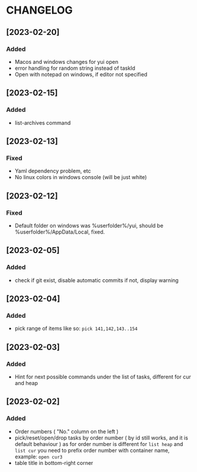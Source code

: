 # CHANGELOG

## [2023-02-20]
### Added
 - Macos and windows changes for yui open
 - error handling for random string instead of taskId
 - Open with notepad on windows, if editor not specified

## [2023-02-15]
### Added
 - list-archives command

## [2023-02-13]
### Fixed
 - Yaml dependency problem, etc
 - No linux colors in windows console (will be just white)

## [2023-02-12]
### Fixed
 - Default folder on windows was %userfolder%/yui, should be %userfolder%/AppData/Local, fixed. 

## [2023-02-05]
### Added
 - check if git exist, disable automatic commits if not, display warning

## [2023-02-04]
### Added
 - pick range of items like so: `pick 141,142,143..154`

## [2023-02-03]
### Added
 - Hint for next possible commands under the list of tasks, different for cur and heap

## [2023-02-02]
### Added
 - Order numbers ( "No." column on the left )
 - pick/reset/open/drop tasks by order number ( by id still works, and it is default behaviour )
    as for order number is different for `list heap` and `list cur` you need to prefix order number with container name, example: `open cur3`
 - table title in bottom-right corner
